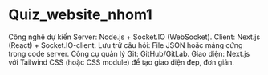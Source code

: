 # Quiz_website_nhom1

Công nghệ dự kiến
Server: Node.js + Socket.IO (WebSocket).
Client: Next.js (React) + Socket.IO-client.
Lưu trữ câu hỏi: File JSON hoặc mảng cứng trong code server.
Công cụ quản lý Git: GitHub/GitLab.
Giao diện: Next.js với Tailwind CSS (hoặc CSS module) để tạo giao diện đẹp, đơn giản.
